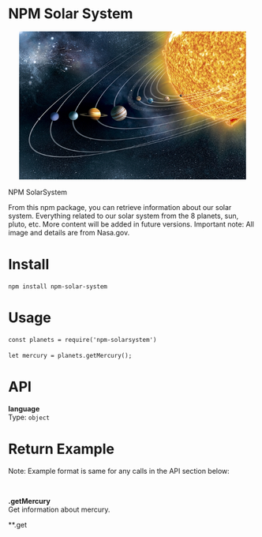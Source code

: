 # NPM Solar System

<p align="center">
  <img width="460" height="300" src="images/solar-system.jpg">
</p>
 
NPM SolarSystem 

From this npm package, you can retrieve information about our solar system. Everything related to our solar system from the 8 planets, sun, pluto, etc. More content will be added in future versions. Important note: All image and details are from Nasa.gov. 

# Install
```
npm install npm-solar-system
```

# Usage
```
const planets = require('npm-solarsystem')

let mercury = planets.getMercury();
```
# API

**language**    
Type: ```object```

# Return Example
Note: Example format is same for any calls in the API section below:

``` 


```

**.getMercury**  
Get information about mercury.

**.get
